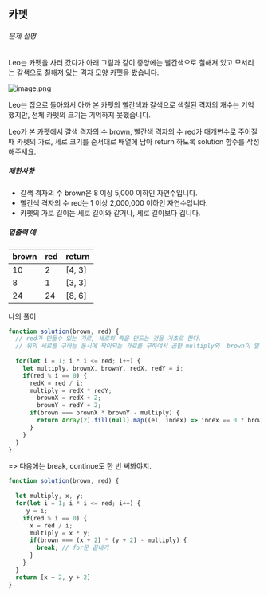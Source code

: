 ## 카펫



###### 문제 설명

Leo는 카펫을 사러 갔다가 아래 그림과 같이 중앙에는 빨간색으로 칠해져 있고 모서리는 갈색으로 칠해져 있는 격자 모양 카펫을 봤습니다.

![image.png](https://grepp-programmers.s3.amazonaws.com/files/ybm/7c94563a35/2ff27ac9-97d0-43a9-9cf8-a344b8e7912e.png)

Leo는 집으로 돌아와서 아까 본 카펫의 빨간색과 갈색으로 색칠된 격자의 개수는 기억했지만, 전체 카펫의 크기는 기억하지 못했습니다.

Leo가 본 카펫에서 갈색 격자의 수 brown, 빨간색 격자의 수 red가 매개변수로 주어질 때 카펫의 가로, 세로 크기를 순서대로 배열에 담아 return 하도록 solution 함수를 작성해주세요.

##### 제한사항

- 갈색 격자의 수 brown은 8 이상 5,000 이하인 자연수입니다.
- 빨간색 격자의 수 red는 1 이상 2,000,000 이하인 자연수입니다.
- 카펫의 가로 길이는 세로 길이와 같거나, 세로 길이보다 깁니다.

##### 입출력 예

| brown | red  | return |
| ----- | ---- | ------ |
| 10    | 2    | [4, 3] |
| 8     | 1    | [3, 3] |
| 24    | 24   | [8, 6] |





나의 풀이

```javascript
function solution(brown, red) {
  // red가 만들수 있는 가로, 세로의 짝을 만드는 것을 기초로 한다.
  // 위의 세로를 구하는 동시에 짝이되는 가로를 구하여서 곱한 multiply와  brown이 일치하면 이에 해당하는 brown을 return한다.
  
  for(let i = 1; i * i <= red; i++) {
    let multiply, brownX, brownY, redX, redY = i;
    if(red % i == 0) {
      redX = red / i;
      multiply = redX * redY;
        brownX = redX + 2;
        brownY = redY + 2;
      if(brown === brownX * brownY - multiply) {
        return Array(2).fill(null).map((el, index) => index == 0 ? brownX : brownY);
      }
    }
  }
}
```





=> 다음에는 break, continue도 한 번 써봐야지.

```javascript
function solution(brown, red) {
  
  let multiply, x, y;
  for(let i = 1; i * i <= red; i++) {
     y = i;
    if(red % i == 0) {
      x = red / i;
      multiply = x * y;
      if(brown === (x + 2) * (y + 2) - multiply) {
        break; // for문 끝내기
      }
    }
  }
  return [x + 2, y + 2]
}
```






